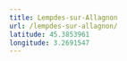 ```yaml
---
title: Lempdes-sur-Allagnon
url: /lempdes-sur-allagnon/
latitude: 45.3853961
longitude: 3.2691547
---
```

